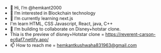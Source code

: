 - 👋 Hi, I’m @hemkant2000
- 👀 I’m interested in Blockchain technology
- 🌱 I’m currently learning next.js
- I'm learn HTML, CSS Javascript, React, java, C++
- 💞️ I’m building to collaborate on Disney+hotstar clone.
- Thia is the preview of disney+Hotstar clone = https://reverent-carson-ec6af7.netlify.app/
- 📫 How to reach me = hemkantkushwaha831963@gmail.com

<!---
hemkant2000/hemkant2000 is a ✨ special ✨ repository because its `README.md` (this file) appears on your GitHub profile.
You can click the Preview link to take a look at your changes.
--->
